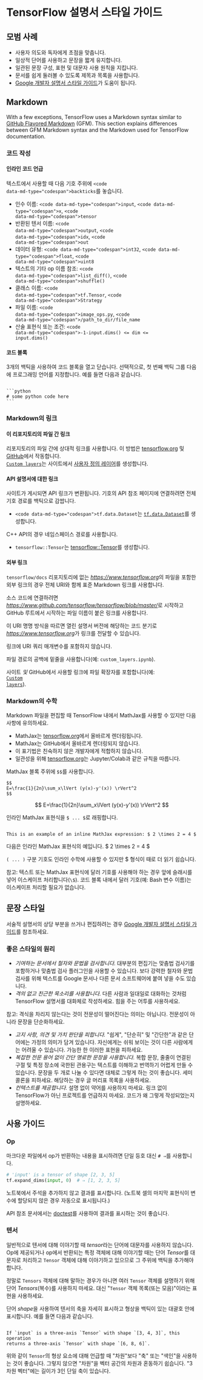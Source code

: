 # TensorFlow 설명서 스타일 가이드

## 모범 사례

- 사용자 의도와 독자에게 초점을 맞춥니다.
- 일상적 단어를 사용하고 문장을 짧게 유지합니다.
- 일관된 문장 구성, 표현 및 대문자 사용 원칙을 지킵니다.
- 문서를 쉽게 둘러볼 수 있도록 제목과 목록을 사용합니다.
- [Google 개발자 설명서 스타일 가이드](https://developers.google.com/style/highlights)가 도움이 됩니다.

## Markdown

With a few exceptions, TensorFlow uses a Markdown syntax similar to [GitHub Flavored Markdown](https://guides.github.com/features/mastering-markdown/) (GFM). This section explains differences between GFM Markdown syntax and the Markdown used for TensorFlow documentation.

### 코드 작성

#### 인라인 코드 언급

텍스트에서 사용할 때 다음 기호 주위에 <code>&lt;code data-md-type="codespan"&gt;backticks</code>를 놓습니다.

- 인수 이름: <code>&lt;code data-md-type="codespan"&gt;input</code>, <code>&lt;code data-md-type="codespan"&gt;x</code>, <code>&lt;code data-md-type="codespan"&gt;tensor</code>
- 반환된 텐서 이름: <code>&lt;code data-md-type="codespan"&gt;output</code>, <code>&lt;code data-md-type="codespan"&gt;idx</code>, <code>&lt;code data-md-type="codespan"&gt;out</code>
- 데이터 유형: <code>&lt;code data-md-type="codespan"&gt;int32</code>, <code>&lt;code data-md-type="codespan"&gt;float</code>, <code>&lt;code data-md-type="codespan"&gt;uint8</code>
- 텍스트의 기타 op 이름 참조: <code>&lt;code data-md-type="codespan"&gt;list_diff()</code>, <code>&lt;code data-md-type="codespan"&gt;shuffle()</code>
- 클래스 이름: <code>&lt;code data-md-type="codespan"&gt;tf.Tensor</code>, <code>&lt;code data-md-type="codespan"&gt;Strategy</code>
- 파일 이름: <code>&lt;code data-md-type="codespan"&gt;image_ops.py</code>, <code>&lt;code data-md-type="codespan"&gt;/path_to_dir/file_name</code>
- 산술 표현식 또는 조건: <code>&lt;code data-md-type="codespan"&gt;-1-input.dims() &lt;= dim &lt;= input.dims()</code>

#### 코드 블록

3개의 백틱을 사용하여 코드 블록을 열고 닫습니다. 선택적으로, 첫 번째 백틱 그룹 다음에 프로그래밍 언어를 지정합니다. 예를 들면 다음과 같습니다.

<pre><code>
```python
# some python code here
```
</code></pre>

### Markdown의 링크

#### 이 리포지토리의 파일 간 링크

리포지토리의 파일 간에 상대적 링크를 사용합니다. 이 방법은 [tensorflow.org](https://www.tensorflow.org) 및 [GitHub](https://github.com/tensorflow/docs/tree/master/site/en)에서 작동합니다. <br> <code>[Custom layers](../tutorials/eager/custom_layers.ipynb)</code>는 사이트에서 [사용자 정의 레이어](https://www.tensorflow.org/tutorials/eager/custom_layers)를 생성합니다.

#### API 설명서에 대한 링크

사이트가 게시되면 API 링크가 변환됩니다. 기호의 API 참조 페이지에 연결하려면 전체 기호 경로를 백틱으로 감쌉니다.

- <code>&lt;code data-md-type="codespan"&gt;tf.data.Dataset</code>는 [`tf.data.Dataset`](https://www.tensorflow.org/api_docs/python/tf/data/Dataset)를 생성합니다.

C++ API의 경우 네임스페이스 경로를 사용합니다.

- `tensorflow::Tensor`는 [tensorflow::Tensor](https://www.tensorflow.org/api_docs/cc/class/tensorflow/tensor)를 생성합니다.

#### 외부 링크

`tensorflow/docs` 리포지토리에 없는 <var>https://www.tensorflow.org</var>의 파일을 포함한 외부 링크의 경우 전체 URI와 함께 표준 Markdown 링크를 사용합니다.

소스 코드에 연결하려면 <var>https://www.github.com/tensorflow/tensorflow/blob/master/</var>로 시작하고 GitHub 루트에서 시작하는 파일 이름이 붙은 링크를 사용합니다.

이 URI 명명 방식을 따르면 열린 설명서 버전에 해당하는 코드 분기로 <var>https://www.tensorflow.org</var>가 링크를 전달할 수 있습니다.

링크에 URI 쿼리 매개변수를 포함하지 않습니다.

파일 경로의 공백에 밑줄을 사용합니다(예: `custom_layers.ipynb`).

사이트 *및* GitHub에서 사용할 링크에 파일 확장자를 포함합니다(예: <br> <code>[Custom layers](../tutorials/eager/custom_layers.ipynb)</code>).

### Markdown의 수학

Markdown 파일을 편집할 때 TensorFlow 내에서 MathJax를 사용할 수 있지만 다음 사항에 유의하세요.

- MathJax는 [tensorflow.org](https://www.tensorflow.org)에서 올바르게 렌더링됩니다.
- MathJax는 GitHub에서 올바르게 렌더링되지 않습니다.
- 이 표기법은 친숙하지 않은 개발자에게 적합하지 않습니다.
- 일관성을 위해 [tensorflow.org](https://www.tensorflow.org)는 Jupyter/Colab과 같은 규칙을 따릅니다.

MathJax 블록 주위에 <code>$$</code>를 사용합니다.

<pre><code>$$
E=\frac{1}{2n}\sum_x\lVert (y(x)-y'(x)) \rVert^2
$$</code></pre>

$$ E=\frac{1}{2n}\sum_x\lVert (y(x)-y'(x)) \rVert^2 $$

인라인 MathJax 표현식을 <code>$ ... $</code>로 래핑합니다.

<pre><code>
This is an example of an inline MathJax expression: $ 2 \times 2 = 4 $
</code></pre>

다음은 인라인 MathJax 표현식의 예입니다. $ 2 \times 2 = 4 $

<code>\( ... \)</code> 구분 기호도 인라인 수학에 사용할 수 있지만 $ 형식이 때로 더 읽기 쉽습니다.

참고: 텍스트 또는 MathJax 표현식에 달러 기호를 사용해야 하는 경우 앞에 슬래시를 넣어 이스케이프 처리합니다(`\$`). 코드 블록 내에서 달러 기호(예: Bash 변수 이름)는 이스케이프 처리할 필요가 없습니다.

## 문장 스타일

서술적 설명서의 상당 부분을 쓰거나 편집하려는 경우 [Google 개발자 설명서 스타일 가이드](https://developers.google.com/style/highlights)를 참조하세요.

### 좋은 스타일의 원리

- *기여하는 문서에서 철자와 문법을 검사합니다.* 대부분의 편집기는 맞춤법 검사기를 포함하거나 맞춤법 검사 플러그인을 사용할 수 있습니다. 보다 강력한 철자와 문법 검사를 위해 텍스트를 Google 문서나 다른 문서 소프트웨어에 붙여 넣을 수도 있습니다.
- *격의 없고 친근한 목소리를 사용합니다.* 다른 사람과 일대일로 대화하는 것처럼 TensorFlow 설명서를 대화체로 작성하세요. 힘을 주는 어투를 사용하세요.

참고: 격식을 차리지 않는다는 것이 전문성이 떨어진다는 의미는 아닙니다. 전문성이 아니라 문장을 단순화하세요.

- *고지 사항, 의견 및 가치 판단을 피합니다.* "쉽게", "단순히" 및 "간단한"과 같은 단어에는 가정의 의미가 담겨 있습니다. 자신에게는 쉬워 보이는 것이 다른 사람에게는 어려울 수 있습니다. 가능한 한 이러한 표현을 피하세요.
- *복잡한 전문 용어 없이 간단 명료한 문장을 사용합니다.* 복합 문장, 줄줄이 연결된 구절 및 특정 장소에 국한된 관용구는 텍스트를 이해하고 번역하기 어렵게 만들 수 있습니다. 문장을 두 개로 나눌 수 있다면 대체로 그렇게 하는 것이 좋습니다. 세미콜론을 피하세요. 해당하는 경우 글 머리표 목록을 사용하세요.
- *컨텍스트를 제공합니다.* 설명 없이 약어를 사용하지 마세요. 링크 없이 TensorFlow가 아닌 프로젝트를 언급하지 마세요. 코드가 왜 그렇게 작성되었는지 설명하세요.

## 사용 가이드

### Op

마크다운 파일에서 op가 반환하는 내용을 표시하려면 단일 등호 대신 `# ⇒`를 사용합니다.

```python
# 'input' is a tensor of shape [2, 3, 5]
tf.expand_dims(input, 0)  # ⇒ [1, 2, 3, 5]
```

노트북에서 주석을 추가하지 않고 결과를 표시합니다. (노트북 셀의 마지막 표현식이 변수에 할당되지 않은 경우 자동으로 표시됩니다.)

API 참조 문서에서는 [doctest](docs_ref.md#doctest)를 사용하여 결과를 표시하는 것이 좋습니다.

### 텐서

일반적으로 텐서에 대해 이야기할 때 *tensor*라는 단어에 대문자를 사용하지 않습니다. Op에 제공되거나 op에서 반환되는 특정 객체에 대해 이야기할 때는 단어 *Tensor*를 대문자로 처리하고 `Tensor` 객체에 대해 이야기하고 있으므로 그 주위에 백틱을 추가해야 합니다.

정말로 `Tensors` 객체에 대해 말하는 경우가 아니면 여러 `Tensor` 객체를 설명하기 위해 단어 *Tensors*(복수)를 사용하지 마세요. 대신 "`Tensor` 객체 목록(또는 모음)"이라는 표현을 사용하세요.

단어 *shape*을 사용하여 텐서의 축을 자세히 표시하고 형상을 백틱이 있는 대괄호 안에 표시합니다. 예를 들면 다음과 같습니다.

<pre><code>
If `input` is a three-axis `Tensor` with shape `[3, 4, 3]`, this operation
returns a three-axis `Tensor` with shape `[6, 8, 6]`.
</code></pre>

위와 같이 `Tensor`의 형상 요소에 대해 언급할 때 "차원"보다 "축" 또는 "색인"을 사용하는 것이 좋습니다. 그렇지 않으면 "차원"을 벡터 공간의 차원과 혼동하기 쉽습니다. "3차원 벡터"에는 길이가 3인 단일 축이 있습니다.
